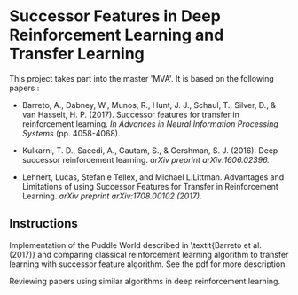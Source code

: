 # Successor Features in Deep Reinforcement Learning and Transfer Learning

This project takes part into the master 'MVA'. It is based on the following papers :

- Barreto, A., Dabney, W., Munos, R., Hunt, J. J., Schaul, T., Silver, D., & van Hasselt, H. P. (2017). Successor features for transfer in reinforcement learning. *In Advances in Neural Information Processing Systems* (pp. 4058-4068).

- Kulkarni, T. D., Saeedi, A., Gautam, S., & Gershman, S. J. (2016). Deep successor reinforcement learning. *arXiv preprint arXiv:1606.02396.*

- Lehnert, Lucas, Stefanie Tellex, and Michael L.Littman. Advantages and Limitations of using Successor Features for Transfer in Reinforcement Learning. *arXiv preprint arXiv:1708.00102 (2017).*

## Instructions

Implementation of the Puddle World described in \textit{Barreto et al. (2017)} and comparing classical reinforcement learning algorithm to transfer learning with successor feature algorithm. See the pdf for more description.

Reviewing papers using similar algorithms in deep reinforcement learning.

